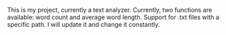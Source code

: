 This is my project, currently a text analyzer.
Currently, two functions are available: word count and average word length. Support for .txt files with a specific path.
I will update it and change it constantly.